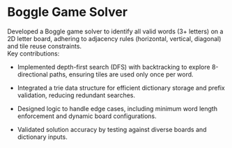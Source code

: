# Boggle Game Solver
Developed a Boggle game solver to identify all valid words (3+ letters) on a 2D letter board, adhering to adjacency rules (horizontal, vertical, diagonal) and tile reuse constraints. </br>
Key contributions:</br>

- Implemented depth-first search (DFS) with backtracking to explore 8-directional paths, ensuring tiles are used only once per word.</br>

- Integrated a trie data structure for efficient dictionary storage and prefix validation, reducing redundant searches.</br>

- Designed logic to handle edge cases, including minimum word length enforcement and dynamic board configurations.</br>

- Validated solution accuracy by testing against diverse boards and dictionary inputs.

